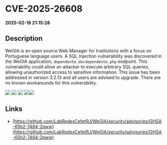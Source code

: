 # CVE-2025-26608

**2025-02-18 21:15:28**

## Description
WeGIA is an open source Web Manager for Institutions with a focus on Portuguese language users. A SQL Injection vulnerability was discovered in the WeGIA application, `dependente_docdependente.php` endpoint. This vulnerability could allow an attacker to execute arbitrary SQL queries, allowing unauthorized access to sensitive information. This issue has been addressed in version 3.2.13 and all users are advised to upgrade. There are no known workarounds for this vulnerability.

![](https://img.shields.io/static/v1?label=Exploit&message=Yes&color=red)
![](https://img.shields.io/static/v1?label=Score&message=10.0&color=red)
![](https://img.shields.io/static/v1?label=Severity&message=CRITICAL&color=red)
![](https://img.shields.io/static/v1?label=CWE&message=SQL&color=green)![](https://img.shields.io/static/v1?label=CWE&message=SQL&color=green)

## Links
- [https://github.com/LabRedesCefetRJ/WeGIA/security/advisories/GHSA-65h2-7484-2pww](https://github.com/LabRedesCefetRJ/WeGIA/security/advisories/GHSA-65h2-7484-2pww)
